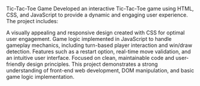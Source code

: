 Tic-Tac-Toe Game
Developed an interactive Tic-Tac-Toe game using HTML, CSS, and JavaScript to provide a dynamic and engaging user experience. The project includes:

A visually appealing and responsive design created with CSS for optimal user engagement.
Game logic implemented in JavaScript to handle gameplay mechanics, including turn-based player interaction and win/draw detection.
Features such as a restart option, real-time move validation, and an intuitive user interface.
Focused on clean, maintainable code and user-friendly design principles.
This project demonstrates a strong understanding of front-end web development, DOM manipulation, and basic game logic implementation.
